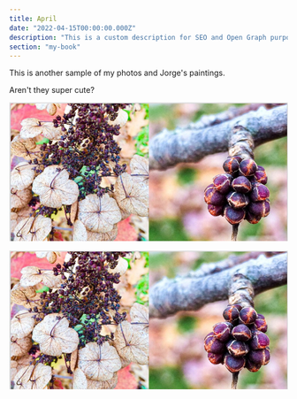 ```yaml
---
title: April
date: "2022-04-15T00:00:00.000Z"
description: "This is a custom description for SEO and Open Graph purposes, rather than the default generated excerpt. Simply add a description field to the frontmatter."
section: "my-book"
---
```


This is another sample of my photos and Jorge's paintings.

Aren't they super cute?

![Cover](../images/apr22-1.jpg)

![Cover](../images/apr22-1.jpg)
